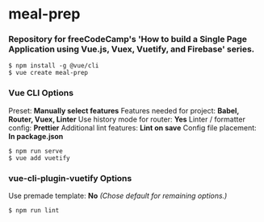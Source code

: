 # meal-prep
### Repository for freeCodeCamp's 'How to build a Single Page Application using Vue.js, Vuex, Vuetify, and Firebase' series.

```
$ npm install -g @vue/cli
$ vue create meal-prep
```

### Vue CLI Options ###
Preset: __Manually select features__
Features needed for project: __Babel, Router, Vuex, Linter__
Use history mode for router: __Yes__
Linter / formatter config: __Prettier__
Additional lint features: __Lint on save__
Config file placement: __In package.json__

```
$ npm run serve
$ vue add vuetify
```

### vue-cli-plugin-vuetify Options ###
Use premade template: __No__
_(Chose default for remaining options.)_

```
$ npm run lint
```
